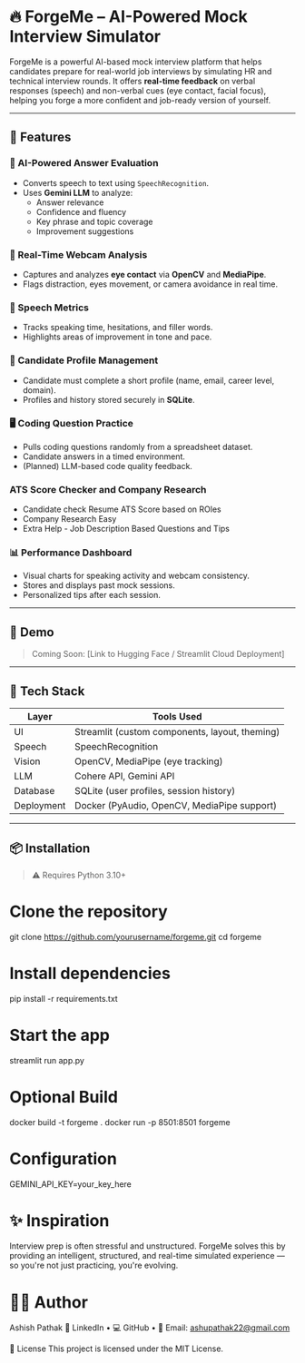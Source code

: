 # 🔥 ForgeMe – AI-Powered Mock Interview Simulator

ForgeMe is a powerful AI-based mock interview platform that helps candidates prepare for real-world job interviews by simulating HR and technical interview rounds. It offers **real-time feedback** on verbal responses (speech) and non-verbal cues (eye contact, facial focus), helping you forge a more confident and job-ready version of yourself.

---

## 🎯 Features

### 🧠 AI-Powered Answer Evaluation
- Converts speech to text using `SpeechRecognition`.
- Uses **Gemini LLM** to analyze:
  - Answer relevance
  - Confidence and fluency
  - Key phrase and topic coverage
  - Improvement suggestions

### 👀 Real-Time Webcam Analysis
- Captures and analyzes **eye contact** via **OpenCV** and **MediaPipe**.
- Flags distraction, eyes movement, or camera avoidance in real time.

### 🎤 Speech Metrics
- Tracks speaking time, hesitations, and filler words.
- Highlights areas of improvement in tone and pace.

### 🧾 Candidate Profile Management
- Candidate must complete a short profile (name, email, career level, domain).
- Profiles and history stored securely in **SQLite**.

### 🖥️ Coding Question Practice 
- Pulls coding questions randomly from a spreadsheet dataset.
- Candidate answers in a timed environment.
- (Planned) LLM-based code quality feedback.

### ATS Score Checker and Company Research
- Candidate check Resume ATS Score based on ROles
- Company Research Easy
- Extra Help - Job Description Based Questions and Tips

### 📊 Performance Dashboard
- Visual charts for speaking activity and webcam consistency.
- Stores and displays past mock sessions.
- Personalized tips after each session.

---

## 🚀 Demo

> Coming Soon: [Link to Hugging Face / Streamlit Cloud Deployment]

---

## 🧱 Tech Stack

| Layer       | Tools Used                                      |
|-------------|-------------------------------------------------|
| UI          | Streamlit (custom components, layout, theming)  |
| Speech      | SpeechRecognition                               |
| Vision      | OpenCV, MediaPipe (eye tracking)                |
| LLM         | Cohere API, Gemini API                          |
| Database    | SQLite (user profiles, session history)         |
| Deployment  | Docker (PyAudio, OpenCV, MediaPipe support)     |

---

## 📦 Installation

> ⚠️ Requires Python 3.10+


# Clone the repository
git clone https://github.com/yourusername/forgeme.git
cd forgeme

# Install dependencies
pip install -r requirements.txt

# Start the app
streamlit run app.py

# Optional Build
docker build -t forgeme .
docker run -p 8501:8501 forgeme

# Configuration
GEMINI_API_KEY=your_key_here

# ✨ Inspiration
Interview prep is often stressful and unstructured. ForgeMe solves this by providing an intelligent, structured, and real-time simulated experience — so you're not just practicing, you're evolving.

# 👨‍💻 Author
Ashish Pathak 
🔗 LinkedIn •
💻 GitHub •
📧 Email: ashupathak22@gmail.com

📝 License
This project is licensed under the MIT License.


